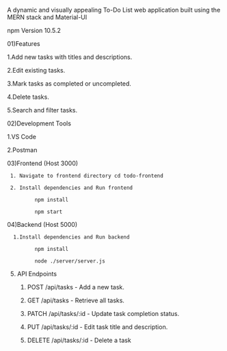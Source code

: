 A dynamic and visually appealing To-Do List web application built using the MERN stack and Material-UI

npm Version 10.5.2

01)Features 
  
  1.Add new tasks with titles and descriptions.
 
  2.Edit existing tasks.
  
  3.Mark tasks as completed or uncompleted.
  
  4.Delete tasks.
  
  5.Search and filter tasks.



02)Development Tools 
  
  1.VS Code
  
  2.Postman 


03)Frontend  (Host 3000)
    
     1. Navigate to frontend directory cd todo-frontend
     
     2. Install dependencies and Run frontend
            
             npm install
             
             npm start 

   04)Backend (Host 5000)          
     
      1.Install dependencies and Run backend
            
             npm install
            
             node ./server/server.js

  05) API Endpoints 
     
      1. POST /api/tasks - Add a new task.
      
      2. GET /api/tasks - Retrieve all tasks.
      
      3. PATCH /api/tasks/:id - Update task completion status.
      
      4. PUT /api/tasks/:id - Edit task title and description.
      
      5. DELETE /api/tasks/:id - Delete a task
